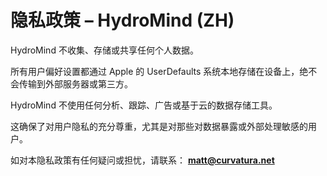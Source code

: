 # 隐私政策 – HydroMind (ZH)

HydroMind 不收集、存储或共享任何个人数据。

所有用户偏好设置都通过 Apple 的 UserDefaults 系统本地存储在设备上，绝不会传输到外部服务器或第三方。

HydroMind 不使用任何分析、跟踪、广告或基于云的数据存储工具。

这确保了对用户隐私的充分尊重，尤其是对那些对数据暴露或外部处理敏感的用户。

如对本隐私政策有任何疑问或担忧，请联系：
**matt@curvatura.net**
